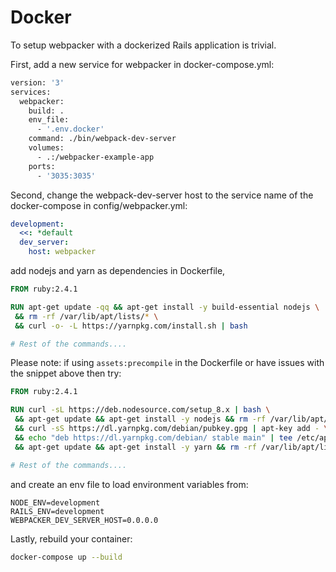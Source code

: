 # Docker

To setup webpacker with a dockerized Rails application is trivial.

First, add a new service for webpacker in docker-compose.yml:

```Dockerfile
version: '3'
services:
  webpacker:
    build: .
    env_file:
      - '.env.docker'
    command: ./bin/webpack-dev-server
    volumes:
      - .:/webpacker-example-app
    ports:
      - '3035:3035'
```

Second, change the webpack-dev-server host to the service name of the docker-compose in config/webpacker.yml:

```yaml
development:
  <<: *default
  dev_server:
    host: webpacker
```

add nodejs and yarn as dependencies in Dockerfile,

```dockerfile
FROM ruby:2.4.1

RUN apt-get update -qq && apt-get install -y build-essential nodejs \
 && rm -rf /var/lib/apt/lists/* \
 && curl -o- -L https://yarnpkg.com/install.sh | bash

# Rest of the commands....
```

Please note: if using `assets:precompile` in the Dockerfile or have issues with the snippet above then try:

```dockerfile
FROM ruby:2.4.1

RUN curl -sL https://deb.nodesource.com/setup_8.x | bash \
 && apt-get update && apt-get install -y nodejs && rm -rf /var/lib/apt/lists/* \
 && curl -sS https://dl.yarnpkg.com/debian/pubkey.gpg | apt-key add - \
 && echo "deb https://dl.yarnpkg.com/debian/ stable main" | tee /etc/apt/sources.list.d/yarn.list \
 && apt-get update && apt-get install -y yarn && rm -rf /var/lib/apt/lists/*

# Rest of the commands....
```

and create an env file to load environment variables from:

```env
NODE_ENV=development
RAILS_ENV=development
WEBPACKER_DEV_SERVER_HOST=0.0.0.0
```

Lastly, rebuild your container:

```bash
docker-compose up --build
```
